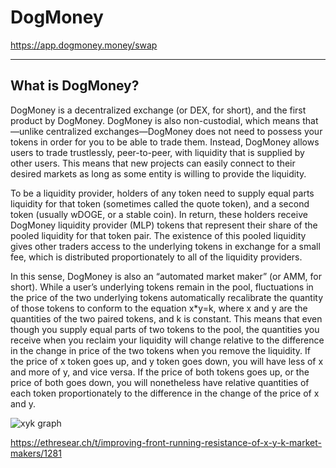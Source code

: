 # DogMoney

<https://app.dogmoney.money/swap>

---

## What is DogMoney?

DogMoney is a decentralized exchange (or DEX, for short), and the first product by DogMoney. DogMoney is also non-custodial, which means that—unlike centralized exchanges—DogMoney does not need to possess your tokens in order for you to be able to trade them. Instead, DogMoney allows users to trade trustlessly, peer-to-peer, with liquidity that is supplied by other users. This means that new projects can easily connect to their desired markets as long as some entity is willing to provide the liquidity. 

To be a liquidity provider, holders of any token need to supply equal parts liquidity for that token (sometimes called the quote token), and a second token (usually wDOGE, or a stable coin). In return, these holders receive DogMoney liquidity provider (MLP) tokens that represent their share of the pooled liquidity for that token pair. The existence of this pooled liquidity gives other traders access to the underlying tokens in exchange for a small fee, which is distributed proportionately to all of the liquidity providers. 

In this sense, DogMoney is also an “automated market maker” (or AMM, for short). While a user’s underlying tokens remain in the pool, fluctuations in the price of the two underlying tokens automatically recalibrate the quantity of those tokens to conform to the equation x*y=k, where x and y are the quantities of the two paired tokens, and k is constant. This means that even though you supply equal parts of two tokens to the pool, the quantities you receive when you reclaim your liquidity will change relative to the difference in the change in price of the two tokens when you remove the liquidity. If the price of x token goes up, and y token goes down, you will have less of x and more of y, and vice versa. If the price of both tokens goes up, or the price of both goes down, you will nonetheless have relative quantities of each token proportionately to the difference in the change of the price of x and y.

![xyk graph](https://lh3.googleusercontent.com/DsPDUWp1DvSPvSSyFYLY7YFzVnS0K7oR4Mjfb30vxMKywZ-ym6JiK1Or_N_B-S76MA3-o66fwW_eSTbrSnfm5Ja1czG7ysXQWyb4TSjx7tGjY2O_ZPuygGDkFR2iDgQhWBHiFo3L)

<https://ethresear.ch/t/improving-front-running-resistance-of-x-y-k-market-makers/1281>
